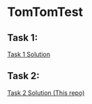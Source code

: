 # TomTomTest
## Task 1:
[Task 1 Solution](./Tasks/Task1)

## Task 2: 
[Task 2 Solution (This repo)](./Tasks/Task2)
